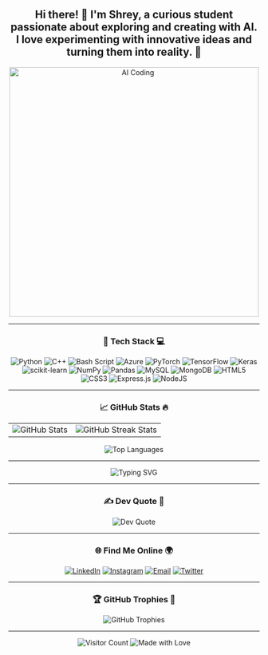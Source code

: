 <h2 align="center">Hi there! 👋 I'm Shrey, a curious student passionate about exploring and creating with AI. I love experimenting with innovative ideas and turning them into reality. 🚀</h2>

<div align="center">
  <img src="https://media.giphy.com/media/xUPOqbLxLCPuy84o6c/giphy.gif" width="500" alt="AI Coding">
</div>

---

<div align="center">


### 🚀 **Tech Stack** 💻  
![Python](https://img.shields.io/badge/python-3670A0?style=for-the-badge&logo=python&logoColor=ffdd54) 
![C++](https://img.shields.io/badge/c++-%2300599C.svg?style=for-the-badge&logo=c%2B%2B&logoColor=white) 
![Bash Script](https://img.shields.io/badge/bash_script-%23121011.svg?style=for-the-badge&logo=gnu-bash&logoColor=white) 
![Azure](https://img.shields.io/badge/azure-%230072C6.svg?style=for-the-badge&logo=microsoftazure&logoColor=white) 
![PyTorch](https://img.shields.io/badge/PyTorch-%23EE4C2C.svg?style=for-the-badge&logo=PyTorch&logoColor=white) 
![TensorFlow](https://img.shields.io/badge/TensorFlow-%23FF6F00.svg?style=for-the-badge&logo=TensorFlow&logoColor=white) 
![Keras](https://img.shields.io/badge/Keras-%23D00000.svg?style=for-the-badge&logo=Keras&logoColor=white)
![scikit-learn](https://img.shields.io/badge/scikit--learn-%23F7931E.svg?style=for-the-badge&logo=scikit-learn&logoColor=white)
![NumPy](https://img.shields.io/badge/numpy-%23013243.svg?style=for-the-badge&logo=numpy&logoColor=white) 
![Pandas](https://img.shields.io/badge/pandas-%23150458.svg?style=for-the-badge&logo=pandas&logoColor=white)
![MySQL](https://img.shields.io/badge/mysql-4479A1.svg?style=for-the-badge&logo=mysql&logoColor=white) 
![MongoDB](https://img.shields.io/badge/MongoDB-%234ea94b.svg?style=for-the-badge&logo=mongodb&logoColor=white) 
![HTML5](https://img.shields.io/badge/html5-%23E34F26.svg?style=for-the-badge&logo=html5&logoColor=white) 
![CSS3](https://img.shields.io/badge/css3-%231572B6.svg?style=for-the-badge&logo=css3&logoColor=white) 
![Express.js](https://img.shields.io/badge/express.js-%23404d59.svg?style=for-the-badge&logo=express&logoColor=%2361DAFB) 
![NodeJS](https://img.shields.io/badge/node.js-6DA55F?style=for-the-badge&logo=node.js&logoColor=white)  

---

### 📈 **GitHub Stats** 🔥  
<table>
  <tr>
    <td>
      <img src="https://github-readme-stats.vercel.app/api?username=Hyperspectral01&theme=midnight-purple&hide_border=false&include_all_commits=false&count_private=false" alt="GitHub Stats"/>
    </td>
    <td>
      <img src="https://github-readme-streak-stats.herokuapp.com/?user=Hyperspectral01&theme=midnight-purple&hide_border=false" alt="GitHub Streak Stats"/>
    </td>
  </tr>
</table>
<img src="https://github-readme-stats.vercel.app/api/top-langs/?username=Hyperspectral01&theme=midnight-purple&hide_border=false&layout=compact" alt="Top Languages"/>

---

<p align="center">
  <img src="https://readme-typing-svg.demolab.com?font=Fira+Code&weight=600&size=21&pause=1000&width=600&lines=Are+AI+and+humans+gonna+compete+in+TikTok+dance+%3F;Machine+learning—guessing%2C+but+with+math.;Segmentation+fault%3A+it+broke+my+heart.;AI+prediction+failed—blame+the+dataset.;Stack+overflow%3A+where+coders+go+cry.;AI%3A+Artificial%3F+Feels+pretty+natural+now.;404+joke+not+found%2C+retrying..." alt="Typing SVG"/>
</p>

---

### ✍️ **Dev Quote** 📜  
<div align="center">
  <img src="https://quotes-github-readme.vercel.app/api?type=horizontal&theme=radical" alt="Dev Quote"/>
</div>

---

### 🌐 **Find Me Online** 🌍  
<p align="center">
  <a href="https://www.linkedin.com/in/shrey-vyas-054b92256" target="_blank"><img src="https://img.shields.io/badge/LinkedIn-0A66C2?style=for-the-badge&logo=linkedin&logoColor=white" alt="LinkedIn"></a>
  <a href="https://www.instagram.com/shreyvyas008/" target="_blank"><img src="https://img.shields.io/badge/Instagram-E4405F?style=for-the-badge&logo=instagram&logoColor=white" alt="Instagram"></a>
  <a href="mailto:svyas4067@gmail.com" target="_blank"><img src="https://img.shields.io/badge/Email-D14836?style=for-the-badge&logo=gmail&logoColor=white" alt="Email"></a>
  <a href="https://x.com/ShreyVyas15?t=1tgbnK9LcJNnRAZa-n_PcQ&s=08" target="_blank"><img src="https://img.shields.io/badge/X-1DA1F2?style=for-the-badge&logo=x&logoColor=white" alt="Twitter"></a>
</p>

---

### 🏆 **GitHub Trophies** 🏅  
<div align="center">
  <img src="https://github-profile-trophy.vercel.app/?username=Hyperspectral01&theme=radical&no-frame=true&no-bg=false&margin-w=4" alt="GitHub Trophies"/>
</div>

---

<p align="center">
  <img src="https://visitcount.itsvg.in/api?id=Hyperspectral01&icon=5&color=6" alt="Visitor Count"/> 
  <img src="https://img.shields.io/badge/Made_with-❤️-red?style=flat" alt="Made with Love"/>
</p>

</div>
